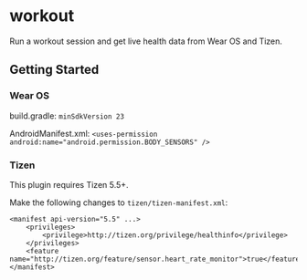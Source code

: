 # workout

Run a workout session and get live health data from Wear OS and Tizen.

## Getting Started

### Wear OS

build.gradle:
`minSdkVersion 23`

AndroidManifest.xml:
`<uses-permission android:name="android.permission.BODY_SENSORS" />`

### Tizen

This plugin requires Tizen 5.5+.

Make the following changes to `tizen/tizen-manifest.xml`:
```
<manifest api-version="5.5" ...>
    <privileges>
        <privilege>http://tizen.org/privilege/healthinfo</privilege>
    </privileges>
    <feature name="http://tizen.org/feature/sensor.heart_rate_monitor">true</feature>
</manifest>
```

